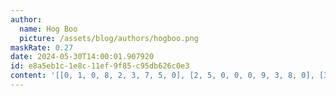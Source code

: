 ```yaml
---
author:
  name: Hog Boo
  picture: /assets/blog/authors/hogboo.png
maskRate: 0.27
date: 2024-05-30T14:00:01.907920
id: e8a5eb1c-1e8c-11ef-9f85-c95db626c0e3
content: '[[0, 1, 0, 8, 2, 3, 7, 5, 0], [2, 5, 0, 0, 0, 9, 3, 8, 0], [3, 0, 8, 4, 0, 6, 1, 0, 0], [7, 3, 9, 5, 4, 2, 8, 6, 1], [6, 0, 1, 3, 8, 0, 2, 9, 5], [8, 2, 0, 9, 6, 1, 4, 7, 0], [0, 0, 7, 2, 3, 0, 9, 1, 8], [5, 0, 3, 0, 1, 8, 6, 4, 2], [1, 8, 0, 6, 9, 4, 5, 3, 7]]'
---
```

